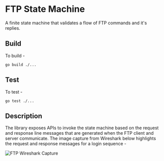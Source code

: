 # FTP State Machine

A finite state machine that validates a flow of FTP commands and it's replies.

## Build

To build -

```
go build ./...
```

## Test

To test -

```
go test ./...
```

## Description

The library exposes APIs to invoke the state machine based on the request and response line messages that are generated when the FTP client and server communicate. The image capture from Wireshark below highlights the request and response messages for a login sequence -

![FTP Wireshark Capture](https://github.com/r00tu53r/protos/img/ftp_packets.png)

